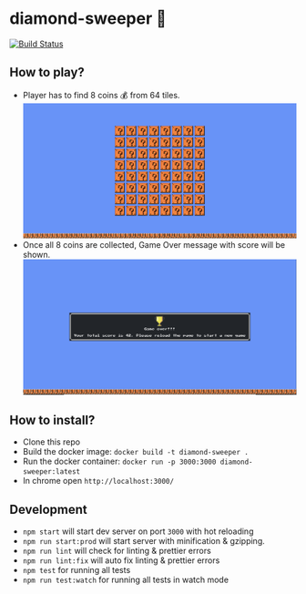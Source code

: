 # diamond-sweeper 💎
[![Build Status](https://travis-ci.org/nirajmchauhan/diamond-sweeper.svg?branch=master)](https://travis-ci.org/nirajmchauhan/diamond-sweeper)

## How to play?
- Player has to find 8 coins 💰 from 64 tiles.
![Screenshot](./assets/diamond-sweeper.png)
- Once all 8 coins are collected, Game Over message with score will be shown.
![Screenshot](./assets/game-over.png)

## How to install?
- Clone this repo
- Build the docker image: `docker build -t diamond-sweeper .`
- Run the docker container: `docker run -p 3000:3000 diamond-sweeper:latest`
- In chrome open `http://localhost:3000/`

## Development
- `npm start` will start dev server on port `3000` with hot reloading
- `npm run start:prod` will start server with minification & gzipping.
- `npm run lint` will check for linting & prettier errors
- `npm run lint:fix` will auto fix linting & prettier errors
- `npm test` for running all tests
- `npm run test:watch` for running all tests in watch mode